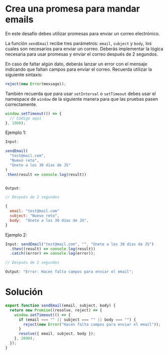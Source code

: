# Crea una promesa para mandar emails

En este desafío debes utilizar promesas para enviar un correo electrónico.

La función `sendEmail` recibe tres parámetros: `email`, `subject` y `body`, los cuales son necesarios para enviar un correo. Deberás implementar la lógica necesaria para usar promesas y enviar el correo después de 2 segundos.

En caso de faltar algún dato, deberás lanzar un error con el mensaje indicando que faltan campos para enviar el correo. Recuerda utilizar la siguiente sintaxis:

```javascript
reject(new Error(message));
```

También recuerda que para usar `setInterval` o `setTimeout` debes usar el namespace de `window` de la siguiente manera para que las pruebas pasen correctamente.

```javascript
window.setTimeout(() => {
  // Código aquí
}, 1000);
```

Ejemplo 1:

```javascript
Input:

sendEmail(
  "test@mail.com",
  "Nuevo reto",
  "Únete a los 30 días de JS"
)
.then(result => console.log(result))


Output:

// Después de 2 segundos

{
  email: "test@mail.com"
  subject: "Nuevo reto",
  body:  "Únete a los 30 días de JS",
}
```

Ejemplo 2:

```javascript
Input: sendEmail("test@mail.com", "", "Únete a los 30 días de JS")
  .then((result) => console.log(result))
  .catch((error) => console.log(error));

// Después de 2 segundos

Output: "Error: Hacen falta campos para enviar el email";
```

# Solución

```javascript
export function sendEmail(email, subject, body) {
  return new Promise((resolve, reject) => {
    window.setTimeout(() => {
      if (email === "" || subject === "" || body === "") {
        reject(new Error("Hacen falta campos para enviar el email"));
      }
      resolve({ email, subject, body });
    }, 2000);
  });
}
```
